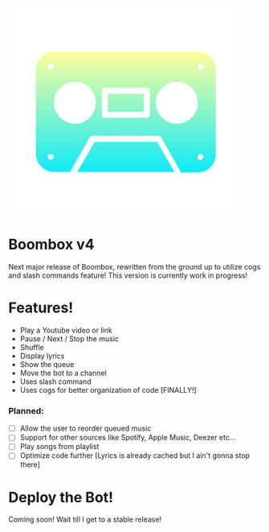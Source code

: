 ![Boombox Icon](https://raw.githubusercontent.com/lonewanderer27/Boombox-v4/master/boombox_v4_icon.png) 
# Boombox v4
Next major release of Boombox, rewritten from the ground up to utilize cogs and slash commands feature!
This version is currently work in progress!

# Features!
- Play a Youtube video or link
- Pause / Next / Stop the music
- Shuffle
- Display lyrics
- Show the queue
- Move the bot to a channel
- Uses slash command 
- Uses cogs for better organization of code [FINALLY!]

### Planned:
- [ ] Allow the user to reorder queued music
- [ ] Support for other sources like Spotify, Apple Music, Deezer etc... 
- [ ] Play songs from playlist
- [ ] Optimize code further [Lyrics is already cached but I ain't gonna stop there]

# Deploy the Bot!
Coming soon! Wait till I get to a stable release!